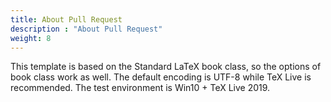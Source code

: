 ```yaml
---
title: About Pull Request
description : "About Pull Request"
weight: 8
---
```


This template is based on the Standard LaTeX book class, so the options of book class work as well. The default encoding is UTF-8 while TeX Live is recommended. The test environment is Win10 + TeX Live 2019.


